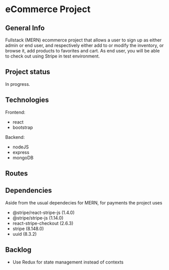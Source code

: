 # eCommerce Project


## General Info

Fullstack (MERN) ecommerce project that allows a user to sign up as either admin or end user, and respectively either add to or modify the inventory, or browse it, add products to favorites and cart. As end user, you will be able to check out using Stripe in test environment.

## Project status

In progress.

## Technologies

Frontend: 
  * react 
  * bootstrap

Backend: 
  * nodeJS
  * express
  * mongoDB
 
## Routes



## Dependencies

Aside from the usual dependecies for MERN, for payments the project uses
- @stripe/react-stripe-js (1.4.0)
- @stripe/stripe-js (1.14.0)
- react-stripe-checkout (2.6.3)
- stripe  (8.148.0)
- uuid  (8.3.2)


## Backlog

- Use Redux for state management instead of contexts
